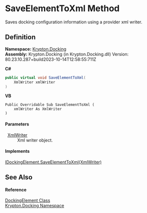 # SaveElementToXml Method


Saves docking configuration information using a provider xml writer.



## Definition
**Namespace:** <a href="98399376-cf41-9454-4b4d-4fab2ca20bc7.md">Krypton.Docking</a>  
**Assembly:** Krypton.Docking (in Krypton.Docking.dll) Version: 80.23.10.287+build2023-10-14T12:58:55:711Z

**C#**
``` C#
public virtual void SaveElementToXml(
	XmlWriter xmlWriter
)
```
**VB**
``` VB
Public Overridable Sub SaveElementToXml ( 
	xmlWriter As XmlWriter
)
```



#### Parameters
<dl><dt>  <a href="https://learn.microsoft.com/dotnet/api/system.xml.xmlwriter" target="_blank" rel="noopener noreferrer">XmlWriter</a></dt><dd>Xml writer object.</dd></dl>

#### Implements
<a href="c05c3101-e948-aa2d-6942-6afb347ed7d2.md">IDockingElement.SaveElementToXml(XmlWriter)</a>  


## See Also


#### Reference
<a href="c7e1effe-a990-657a-ec94-d84a8ce57b9a.md">DockingElement Class</a>  
<a href="98399376-cf41-9454-4b4d-4fab2ca20bc7.md">Krypton.Docking Namespace</a>  
